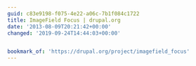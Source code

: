 ```yaml
---
guid: c83e9198-f075-4e22-a06c-7b1f084c1722
title: ImageField Focus | drupal.org
date: '2013-08-09T20:21:42+00:00'
changed: '2019-09-24T14:44:03+00:00'


bookmark_of: 'https://drupal.org/project/imagefield_focus'
---
```




